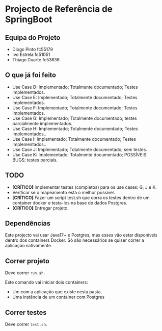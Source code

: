 # Projecto de Referência de SpringBoot

## Equipa do Projeto
* Diogo Pinto   fc55179
* Ivo Estrela   fc51051
* Thiago Duarte fc53636

## O que já foi feito

 * Use Case D: Implementado; Totalmente documentado; Testes Implementados.
 * Use Case E: Implementado; Totalmente documentado; Testes Implementados.
 * Use Case F: Implementado; Totalmente documentado; Testes Implementados.
 * Use Case G: Implementado; Totalmente documentado; testes parcialmente implementados.
 * Use Case H: Implementado; Totalmente documentado; Testes Implementados..
 * Use Case I: Implementado; Totalmente documentado; Testes Implementados..
 * Use Case J: Implementado; Totalmente documentado; sem testes.
 * Use Case K: Implementado; Totalmente documentado; POSSÍVEIS BUGS; testes parciais.

 ## TODO

 * **[CRÍTICO]** Implementar testes (completos) para os use cases: G, J e K.
 * Verificar se o mapeamento está o melhor possível.
 * **[CRÍTICO]** Fazer um script test.sh que corra os testes dentro de um container docker e testa-los na base de dados Postgres.
 * **[CRÍTICO]** Entregar projeto.

## Dependências

Este projecto vai usar Java17+ e Postgres, mas esses vão estar disponíveis dentro dos containers Docker. Só são necessários se quiser correr a aplicação nativamente.

## Correr projeto

Deve correr `run.sh`.

Este comando vai iniciar dois containers:

* Um com a aplicação que existe nesta pasta.
* Uma instância de um container com Postgres

## Correr testes

Deve correr `test.sh`.
